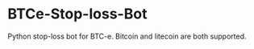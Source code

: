 BTCe-Stop-loss-Bot
==================

Python stop-loss bot for BTC-e. Bitcoin and litecoin are both supported. 
